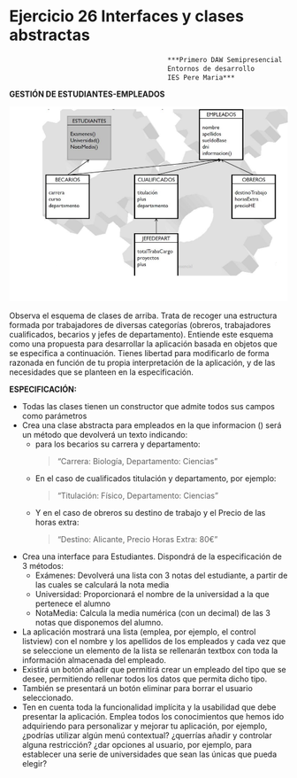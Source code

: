 # Ejercicio 26 Interfaces y clases abstractas
											***Primero DAW Semipresencial
											Entornos de desarrollo
											IES Pere Maria***

**GESTIÓN DE ESTUDIANTES-EMPLEADOS**

![UML ESTUDIANTES-EMPLEADOS](https://github.com/Cucala/ED_Ejercicio_26/blob/6ff7dd6c7d0e385c0aa51088355a543359931bf8/assets/uml.png)

Observa el esquema de clases de arriba. Trata de recoger una estructura formada por trabajadores de diversas categorías (obreros, trabajadores cualificados, becarios y jefes de departamento). Entiende este esquema como una propuesta para desarrollar la aplicación basada en objetos que se especifica a continuación. Tienes libertad para modificarlo de forma razonada en función de tu propia interpretación de la aplicación, y de las necesidades que se planteen en la especificación.

**ESPECIFICACIÓN:**

- Todas las clases tienen un constructor que admite todos sus campos como parámetros
- Crea una clase abstracta para empleados en la que informacion () será un método que devolverá un texto indicando:
	- para los becarios su carrera y departamento:
		> “Carrera: Biología, Departamento: Ciencias”
	- En el caso de cualificados titulación y departamento, por ejemplo:
		> “Titulación: Físico, Departamento: Ciencias”
	- Y en el caso de obreros su destino de trabajo y el Precio de las horas extra:
		> “Destino: Alicante, Precio Horas Extra: 80€”
- Crea una interface para Estudiantes. Dispondrá de la especificación de 3 métodos:
	- Exámenes: Devolverá una lista con 3 notas del estudiante, a partir de las cuales se calculará la nota media
	- Universidad: Proporcionará el nombre de la universidad a la que pertenece el alumno
	- NotaMedia: Calcula la media numérica (con un decimal) de las 3 notas que disponemos del alumno.
- La aplicación mostrará una lista (emplea, por ejemplo, el control listview) con el nombre y los apellidos de los empleados y cada vez que se seleccione un elemento de la lista se rellenarán textbox con toda la información almacenada del empleado.
- Existirá un botón añadir que permitirá crear un empleado del tipo que se desee, permitiendo rellenar todos los datos que permita dicho tipo.
- También se presentará un botón eliminar para borrar el usuario seleccionado.
- Ten en cuenta toda la funcionalidad implícita y la usabilidad que debe presentar la aplicación. Emplea todos los conocimientos que hemos ido adquiriendo para personalizar y mejorar tu aplicación, por ejemplo, ¿podrías utilizar algún menú contextual? ¿querrías añadir y controlar alguna restricción? ¿dar opciones al usuario, por ejemplo, para establecer una serie de universidades que sean las únicas que pueda elegir?
